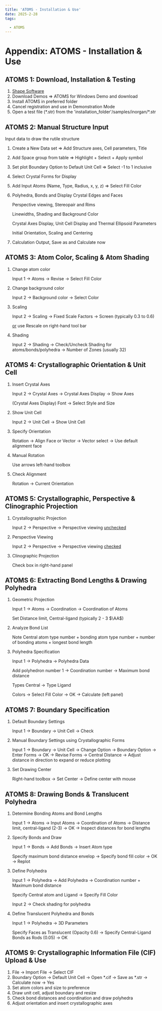 ```yaml
---
title: 'ATOMS - Installation & Use'
date: 2025-2-28
tags:

  - ATOMS
---
```


# Appendix: ATOMS - Installation & Use

## ATOMS 1: Download, Installation & Testing

1. [Shape Software](https://www.shapesoftware.com/)
2. Download Demos $\Rightarrow$ ATOMS for Windows Demo and download
3. Install ATOMS in preferred folder
4. Cancel registration and use in Demonstration Mode
5. Open a test file (\*.str) from the 'installation_folder'/samples/inorgan/\*.str

## ATOMS 2: Manual Structure Input

Input data to draw the rutile structure

1. Create a New Data set $\Rightarrow$ Add Structure axes, Cell parameters, Title

2. Add Space group from table $\Rightarrow$ Highlight + Select + Apply symbol

3. Set plot Boundary Option to Default Unit Cell $\Rightarrow$ Select -1 to 1 inclusive

4. Select Crystal Forms for Display

5. Add Input Atoms (Name, Type, Radius, x, y, z) $\Rightarrow$ Select Fill Color

6. Polyhedra, Bonds and Display Crystal Edges and Faces

   Perspective viewing, Stereopair and Rims

   Linewidths, Shading and Background Color

   Crystal Axes Display, Unit Cell Display and Thermal Ellipsoid Parameters

   Initial Orientation, Scaling and Centering

7. Calculation Output, Save as and Calculate now

## ATOMS 3: Atom Color, Scaling & Atom Shading

1. Change atom color

   Input 1 $\rightarrow$ Atoms $\rightarrow$ Revise $\rightarrow$ Select Fill Color

2. Change background color

   Input 2 $\rightarrow$ Background color $\rightarrow$ Select Color

3. Scaling

   Input 2 $\rightarrow$ Scaling $\rightarrow$ Fixed Scale Factors $\rightarrow$ Screen (typically 0.3 to 0.6)

   <u>or</u> use Rescale on right-hand tool bar

4. Shading

   Input 2 $\rightarrow$ Shading $\rightarrow$ Check/Uncheck Shading for atoms/bonds/polyhedra $\rightarrow$ Number of Zones (usually 32)

## ATOMS 4: Crystallographic Orientation & Unit Cell

1. Insert Crystal Axes

   Input 2 $\rightarrow$ Crystal Axes $\rightarrow$ Crystal Axes Display $\rightarrow$ Show Axes

   (Crystal Axes Display) Font $\rightarrow$ Select Style and Size

2. Show Unit Cell

   Input 2 $\rightarrow$ Unit Cell $\rightarrow$ Show Unit Cell

3. Specify Orientation

   Rotation $\rightarrow$ Align Face or Vector $\rightarrow$ Vector select $\rightarrow$ Use default alignment face

4. Manual Rotation

   Use arrows left-hand toolbox

5. Check Alignment

   Rotation $\rightarrow$ Current Orientation

## ATOMS 5: Crystallographic, Perspective & Clinographic Projection

1. Crystallographic Projection

   Input 2 $\rightarrow$ Perspective $\rightarrow$ Perspective viewing <u>unchecked</u>

2. Perspective Viewing

   Input 2 $\rightarrow$ Perspective $\rightarrow$ Perspective viewing <u>checked</u>

3. Clinographic Projection

   Check box in right-hand panel

## ATOMS 6: Extracting Bond Lengths & Drawing Polyhedra

1. Geometric Projection

   Input 1 $\rightarrow$ Atoms $\rightarrow$ Coordination $\rightarrow$ Coordination of Atoms

   Set Distance limit, Central-ligand (typically 2 - 3 $\AA$)

2. Analyze Bond List

   Note Central atom type number + bonding atom type number + number of bonding atoms + longest bond length

3. Polyhedra Specification

   Input 1 $\rightarrow$ Polyhedra $\rightarrow$ Polyhedra Data

   Add polyhedron number 1 $\rightarrow$ Coordination number $\rightarrow$ Maximum bond distance

   Types Central $\rightarrow$ Type Ligand

   Colors $\rightarrow$ Select Fill Color $\rightarrow$ OK $\rightarrow$ Calculate (left panel)

## ATOMS 7: Boundary Specification

1. Default Boundary Settings

   Input 1 $\rightarrow$ Boundary $\rightarrow$ Unit Cell $\rightarrow$ Check

2. Manual Boundary Settings using Crystallographic Forms

   Input 1 $\rightarrow$ Boundary $\rightarrow$ Unit Cell $\rightarrow$ Change Option $\rightarrow$ Boundary Option $\rightarrow$ Enter Forms $\rightarrow$ OK $\rightarrow$ Revise Forms $\rightarrow$ Central Distance $\rightarrow$ Adjust distance in direction to expand  or reduce plotting

3. Set Drawing Center

   Right-hand toolbox $\rightarrow$ Set Center $\rightarrow$ Define center with mouse

## ATOMS 8: Drawing Bonds & Translucent Polyhedra

1. Determine Bonding Atoms and Bond Lengths

   Input 1 $\rightarrow$ Atoms $\rightarrow$ Input Atoms $\rightarrow$ Coordination of Atoms $\rightarrow$ Distance limit, central-ligand (2-3) $\rightarrow$ OK $\rightarrow$ Inspect distances for bond lengths

2. Specify Bonds and Draw

   Input 1 $\rightarrow$ Bonds $\rightarrow$ Add Bonds $\rightarrow$ Insert Atom type

   Specify maximum bond distance envelop $\rightarrow$ Specify bond fill color $\rightarrow$ OK $\rightarrow$ Replot

3. Define Polyhedra

   Input 1 $\rightarrow$ Polyhedra $\rightarrow$ Add Polyhedra $\rightarrow$ Coordination number + Maximum bond distance

   Specify Central atom and Ligand $\rightarrow$ Specify Fill Color

   Input 2 $\rightarrow$ Check shading for polyhedra

4. Define Translucent Polyhedra and Bonds

   Input 1 $\rightarrow$ Polyhedra $\rightarrow$ 3D Parameters

   Specify Faces as Translucent (Opacity 0.6) $\rightarrow$ Specify Central-Ligand Bonds as Rods (0.05) $\rightarrow$ OK

## ATOMS 9: Crystallographic Information File (CIF) Upload & Use

1. File $\rightarrow$ Import File $\rightarrow$ Select CIF
2. Boundary Option $\rightarrow$ Default Unit Cell $\rightarrow$ Open \*.cif $\rightarrow$ Save as \*.str $\rightarrow$ Calculate now $\rightarrow$ Yes
3. Set atom colors and size to preference
4. Draw unit cell, adjust boundary and resize
5. Check bond distances and coordination and draw polyhedra
6. Adjust orientation and insert crystallographic axes
